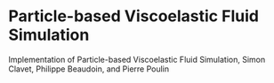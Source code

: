 # Particle-based Viscoelastic Fluid Simulation
 Implementation of Particle-based Viscoelastic Fluid Simulation, Simon Clavet, Philippe Beaudoin, and Pierre Poulin
